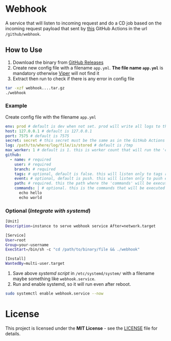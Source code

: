 # Webhook
A service that will listen to incoming request and do a CD job based on the incoming request payload that sent by
[this](https://github.com/distributhor/workflow-webhook) GitHub Actions in the url `/github/webhook`.

## How to Use
1. Download the binary from [GitHub Releases](https://github.com/mdanialr/webhook/releases)
2. Create new config file with a filename `app.yml`. __The file name `app.yml`__ is mandatory otherwise
[Viper](https://github.com/spf13/viper) will not find it
3. Extract then run to check if there is any error in config file
 ```bash
tar -xzf webhook....tar.gz
./webhook
```

### Example
Create config file with the filename `app.yml`
```yaml
env: prod # default is dev when not set. prod will write all logs to the files in the designated folder in log keyword below.
host: 127.0.0.1 # default is 127.0.0.1
port: 7575 # default is 7575
secret: secret # this secret must be the same as in the GitHub Actions workflow
log: /path/to/where/log/file/is/stored # default is /tmp
max_worker: 1 # default is 1. this is worker count that will run the 'commands'. 1 is already good enough.
github:
  - name: # required
    user: # required
    branch: # required
    tags: # optional, default is false. this will listen only to tags ref heads.
    event: # optional, default is push. this will listen only to push event.
    path: # required. this the path where the 'commands' will be executed.
    commands: | # optional. this is the commands that will be executed whenever the event is triggered.
      echo hello
      echo world
```

### Optional (_Integrate with systemd_)
```bash
[Unit]
Description=instance to serve webhook service After=network.target

[Service]
User=root
Group=your-username
ExecStart=/bin/sh -c "cd /path/to/binary/file && ./webhook"

[Install]
WantedBy=multi-user.target
```
1. Save above _systemd script_ in `/etc/systemd/system/` with a filename maybe something like `webhook.service`.
2. Run and enable systemd, so it will run even after reboot.
 ```bash
sudo systemctl enable webhook.service --now
```

# License
This project is licensed under the **MIT License** - see the [LICENSE](LICENSE "LICENSE") file for details.
